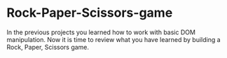 # Rock-Paper-Scissors-game
In the previous projects you learned how to work with basic DOM manipulation. Now it is time to review what you have learned by building a Rock, Paper, Scissors game.

